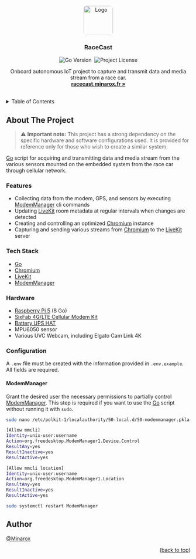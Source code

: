 <div id="top"></div>
<br />

<div align="center">
<a href="https://github.com/Minarox/RaceCast-Emitter">
    <img src="https://avatars.githubusercontent.com/u/71065703" alt="Logo" width="auto" height="80" style="border-radius: 8px">
</a>

<h3 align="center">RaceCast</h3>

![Go Version](https://img.shields.io/github/go-mod/go-version/Minarox/RaceCast-Emitter?label=Go)&nbsp;
![Project License](https://img.shields.io/github/license/Minarox/RaceCast-Emitter?label=Licence)

  <p align="center">
    Onboard autonomous IoT project to capture and transmit data and media stream from a race car.
    <br />
    <a href="https://racecast.minarox.fr/"><strong>racecast.minarox.fr »</strong></a>
  </p>
</div>
<br />

<details>
  <summary>Table of Contents</summary>
  <ol>
    <li>
      <a href="#about-the-project">About The Project</a>
      <ul>
        <li><a href="#features">Features</a></li>
        <li><a href="#tech-stack">Tech Stack</a></li>
        <li><a href="#hardware">Hardware</a></li>
        <li><a href="#configuration">Configuration</a></li>
      </ul>
    </li>
    <li><a href="#author">Author</a></li>
  </ol>
</details>

## About The Project

> ⚠️ **Important note:**
> This project has a strong dependency on the specific hardware and software configurations used. It is provided for reference only for those who wish to create a similar system.

[Go](https://go.dev/) script for acquiring and transmitting data and media stream from the various sensors mounted on the embedded system from the race car through cellular network.

### Features

- Collecting data from the modem, GPS, and sensors by executing [ModemManager](https://modemmanager.org/) cli commands
- Updating [LiveKit](https://livekit.io/) room metadata at regular intervals when changes are detected
- Creating and controlling an optimized [Chromium](https://www.chromium.org/) instance
- Capturing and sending various streams from [Chromium](https://www.chromium.org/) to the [LiveKit](https://livekit.io/) server

### Tech Stack

- [Go](https://go.dev/)
- [Chromium](https://www.chromium.org/)
- [LiveKit](https://livekit.io/)
- [ModemManager](https://modemmanager.org/)

### Hardware

- [Raspberry Pi 5](https://www.raspberrypi.com/products/raspberry-pi-5/) (8 Go)
- [SixFab 4G/LTE Cellular Modem Kit](https://sixfab.com/product/raspberry-pi-4g-lte-modem-kit/)
- [Battery UPS HAT](https://www.dfrobot.com/product-2840.html?srsltid=AfmBOooD28ApNQEqDY-Vkc-WCCOt0VZ2mOPo3arpIw6eJ0-mFeeHss7Z)
- MPU6050 sensor
- Various UVC Webcam, including Elgato Cam Link 4K

### Configuration

A `.env` file must be created with the information provided in `.env.example`.
All fields are required.

#### ModemManager

Grant the desired user the necessary permissions to partially control [ModemManager](https://modemmanager.org/).
This step is required if you want to use the [Go](https://go.dev/) script without running it with `sudo`.

```bash
sudo nano /etc/polkit-1/localauthority/50-local.d/50-modemmanager.pkla
```

```bash
[Allow mmcli]
Identity=unix-user:username
Action=org.freedesktop.ModemManager1.Device.Control
ResultAny=yes
ResultInactive=yes
ResultActive=yes

[Allow mmcli location]
Identity=unix-user:username
Action=org.freedesktop.ModemManager1.Location
ResultAny=yes
ResultInactive=yes
ResultActive=yes
```

```bash
sudo systemctl restart ModemManager
```

## Author

[@Minarox](https://www.github.com/Minarox)

<p align="right">(<a href="#top">back to top</a>)</p>
